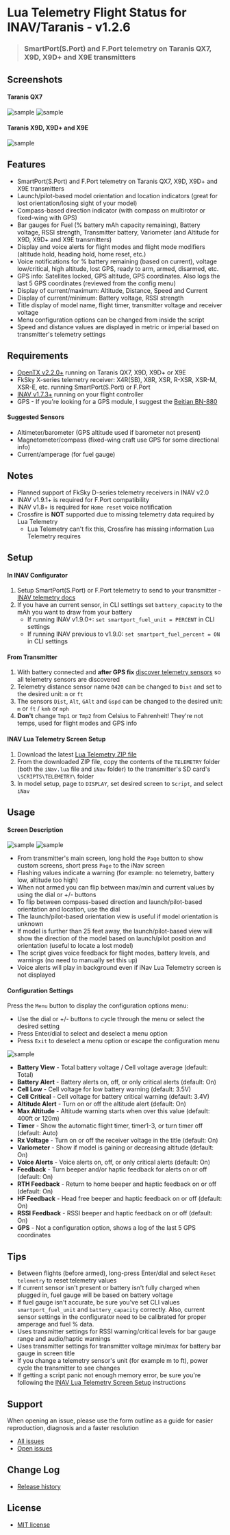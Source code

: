 # Lua Telemetry Flight Status for INAV/Taranis - v1.2.6
> ### SmartPort(S.Port) and F.Port telemetry on Taranis QX7, X9D, X9D+ and X9E transmitters

## Screenshots

#### Taranis QX7
![sample](assets/iNavQX71.png "launch/pilot-based model orientation and location indicators")
![sample](assets/iNavQX72.png "Compass-based direction indicator")

#### Taranis X9D, X9D+ and X9E
![sample](assets/iNavX9D.png "View on Taranis X9D, X9D+ and X9E")

## Features

* SmartPort(S.Port) and F.Port telemetry on Taranis QX7, X9D, X9D+ and X9E transmitters
* Launch/pilot-based model orientation and location indicators (great for lost orientation/losing sight of your model)
* Compass-based direction indicator (with compass on multirotor or fixed-wing with GPS)
* Bar gauges for Fuel (% battery mAh capacity remaining), Battery voltage, RSSI strength, Transmitter battery, Variometer (and Altitude for X9D, X9D+ and X9E transmitters)
* Display and voice alerts for flight modes and flight mode modifiers (altitude hold, heading hold, home reset, etc.)
* Voice notifications for % battery remaining (based on current), voltage low/critical, high altitude, lost GPS, ready to arm, armed, disarmed, etc.
* GPS info: Satellites locked, GPS altitude, GPS coordinates. Also logs the last 5 GPS coordinates (reviewed from the config menu)
* Display of current/maximum: Altitude, Distance, Speed and Current
* Display of current/minimum: Battery voltage, RSSI strength
* Title display of model name, flight timer, transmitter voltage and receiver voltage
* Menu configuration options can be changed from inside the script
* Speed and distance values are displayed in metric or imperial based on transmitter's telemetry settings

## Requirements

* [OpenTX v2.2.0+](http://www.open-tx.org/) running on Taranis QX7, X9D, X9D+ or X9E
* FkSky X-series telemetry receiver: X4R(SB), X8R, XSR, R-XSR, XSR-M, XSR-E, etc. running SmartPort(S.Port) or F.Port
* [INAV v1.7.3+](https://github.com/iNavFlight/inav/releases) running on your flight controller
* GPS - If you're looking for a GPS module, I suggest the [Beitian BN-880](https://www.banggood.com/UBLOX-NEO-M8N-BN-880-Flight-Control-GPS-Module-Dual-Module-Compass-p-971082.html)

#### Suggested Sensors

* Altimeter/barometer (GPS altitude used if barometer not present)
* Magnetometer/compass (fixed-wing craft use GPS for some directional info)
* Current/amperage (for fuel gauge)

## Notes

* Planned support of FkSky D-series telemetry receivers in INAV v2.0
* INAV v1.9.1+ is required for F.Port compatibility
* INAV v1.8+ is required for `Home reset` voice notification
* Crossfire is **NOT** supported due to missing telemetry data required by Lua Telemetry
    * Lua Telemetry can't fix this, Crossfire has missing information Lua Telemetry requires

## Setup

#### In INAV Configurator

1. Setup SmartPort(S.Port) or F.Port telemetry to send to your transmitter - [INAV telemetry docs](https://github.com/iNavFlight/inav/blob/master/docs/Telemetry.md#smartport-sport-telemetry)
1. If you have an current sensor, in CLI settings set `battery_capacity` to the mAh you want to draw from your battery
    * If running INAV v1.9.0+: `set smartport_fuel_unit = PERCENT` in CLI settings
    * If running INAV previous to v1.9.0: `set smartport_fuel_percent = ON` in CLI settings

#### From Transmitter

1. With battery connected and **after GPS fix** [discover telemetry sensors](https://www.youtube.com/watch?v=n09q26Gh858) so all telemetry sensors are discovered
1. Telemetry distance sensor name `0420` can be changed to `Dist` and set to the desired unit: `m` or `ft`
1. The sensors `Dist`, `Alt`, `GAlt` and `Gspd` can be changed to the desired unit: `m` or `ft` / `kmh` or `mph`
1. **Don't** change `Tmp1` or `Tmp2` from Celsius to Fahrenheit! They're not temps, used for flight modes and GPS info

#### INAV Lua Telemetry Screen Setup

1. Download the latest [Lua Telemetry ZIP file](https://github.com/iNavFlight/LuaTelemetry/releases/latest)
1. From the downloaded ZIP file, copy the contents of the `TELEMETRY` folder (both the `iNav.lua` file and `iNav` folder) to the transmitter's SD card's `\SCRIPTS\TELEMETRY\` folder
1. In model setup, page to `DISPLAY`, set desired screen to `Script`, and select `iNav`

## Usage

#### Screen Description
![sample](assets/iNavKey.png "Screen description")
![sample](assets/iNavKeyX9D.png "Screen description for X9D")

* From transmitter's main screen, long hold the `Page` button to show custom screens, short press `Page` to the iNav screen
* Flashing values indicate a warning (for example: no telemetry, battery low, altitude too high)
* When not armed you can flip between max/min and current values by using the dial or +/- buttons
* To flip between compass-based direction and launch/pilot-based orientation and location, use the dial
* The launch/pilot-based orientation view is useful if model orientation is unknown
* If model is further than 25 feet away, the launch/pilot-based view will show the direction of the model based on launch/pilot position and orientation (useful to locate a lost model)
* The script gives voice feedback for flight modes, battery levels, and warnings (no need to manually set this up)
* Voice alerts will play in background even if iNav Lua Telemetry screen is not displayed

#### Configuration Settings
Press the `Menu` button to display the configuration options menu:

* Use the dial or +/- buttons to cycle through the menu or select the desired setting
* Press Enter/dial to select and deselect a menu option
* Press `Exit` to deselect a menu option or escape the configuration menu

![sample](assets/iNavConfig.png "Configuration menu")

* **Battery View** - Total battery voltage / Cell voltage average (default: Total)
* **Battery Alert** - Battery alerts on, off, or only critical alerts (default: On)
* **Cell Low** - Cell voltage for low battery warning (default: 3.5V)
* **Cell Critical** - Cell voltage for battery critical warning (default: 3.4V)
* **Altitude Alert** - Turn on or off the altitude alert (default: On)
* **Max Altitude** - Altitude warning starts when over this value (default: 400ft or 120m)
* **Timer** - Show the automatic flight timer, timer1-3, or turn timer off (default: Auto)
* **Rx Voltage** - Turn on or off the receiver voltage in the title (default: On)
* **Variometer** - Show if model is gaining or decreasing altitude (default: On)
* **Voice Alerts** - Voice alerts on, off, or only critical alerts (default: On)
* **Feedback** - Turn beeper and/or haptic feedback for alerts on or off (default: On)
* **RTH Feedback** - Return to home beeper and haptic feedback on or off (default: On)
* **HF Feedback** - Head free beeper and haptic feedback on or off (default: On)
* **RSSI Feedback** - RSSI beeper and haptic feedback on or off (default: On)
* **GPS** - Not a configuration option, shows a log of the last 5 GPS coordinates

## Tips

* Between flights (before armed), long-press Enter/dial and select `Reset telemetry` to reset telemetry values
* If current sensor isn't present or battery isn't fully charged when plugged in, fuel gauge will be based on battery voltage
* If fuel gauge isn't accurate, be sure you've set CLI values `smartport_fuel_unit` and `battery_capacity` correctly. Also, current sensor settings in the configurator need to be calibrated for proper amperage and fuel % data.
* Uses transmitter settings for RSSI warning/critical levels for bar gauge range and audio/haptic warnings
* Uses transmitter settings for transmitter voltage min/max for battery bar gauge in screen title
* If you change a telemetry sensor's unit (for example m to ft), power cycle the transmitter to see changes
* If getting a script panic not enough memory error, be sure you're following the [INAV Lua Telemetry Screen Setup](#inav-lua-telemetry-screen-setup) instructions

## Support

When opening an issue, please use the form outline as a guide for easier reproduction, diagnosis and a faster resolution

* [All issues](https://github.com/iNavFlight/LuaTelemetry/issues?q=is%3Aissue)
* [Open issues](https://github.com/iNavFlight/LuaTelemetry/issues)

## Change Log

* [Release history](CHANGES.md)

## License

* [MIT license](LICENSE)
